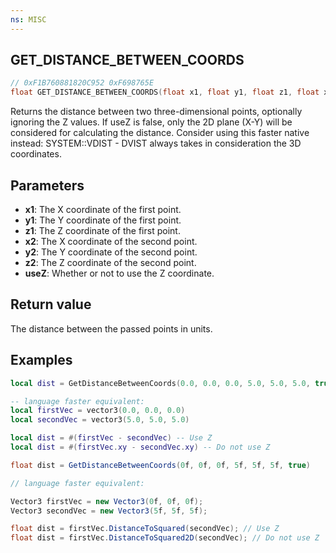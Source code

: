 ```yaml
---
ns: MISC
---
```

## GET_DISTANCE_BETWEEN_COORDS

```c
// 0xF1B760881820C952 0xF698765E
float GET_DISTANCE_BETWEEN_COORDS(float x1, float y1, float z1, float x2, float y2, float z2, BOOL useZ);
```

Returns the distance between two three-dimensional points, optionally ignoring the Z values.
If useZ is false, only the 2D plane (X-Y) will be considered for calculating the distance.
Consider using this faster native instead: SYSTEM::VDIST - DVIST always takes in consideration the 3D coordinates.

## Parameters
* **x1**: The X coordinate of the first point.
* **y1**: The Y coordinate of the first point.
* **z1**: The Z coordinate of the first point.
* **x2**: The X coordinate of the second point.
* **y2**: The Y coordinate of the second point.
* **z2**: The Z coordinate of the second point.
* **useZ**: Whether or not to use the Z coordinate.

## Return value
The distance between the passed points in units.

## Examples
```lua
local dist = GetDistanceBetweenCoords(0.0, 0.0, 0.0, 5.0, 5.0, 5.0, true)

-- language faster equivalent:
local firstVec = vector3(0.0, 0.0, 0.0)
local secondVec = vector3(5.0, 5.0, 5.0)

local dist = #(firstVec - secondVec) -- Use Z
local dist = #(firstVec.xy - secondVec.xy) -- Do not use Z
```
```cs
float dist = GetDistanceBetweenCoords(0f, 0f, 0f, 5f, 5f, 5f, true)

// language faster equivalent:

Vector3 firstVec = new Vector3(0f, 0f, 0f);
Vector3 secondVec = new Vector3(5f, 5f, 5f);

float dist = firstVec.DistanceToSquared(secondVec); // Use Z
float dist = firstVec.DistanceToSquared2D(secondVec); // Do not use Z
```

